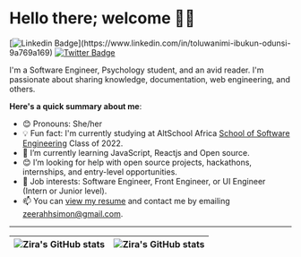 # Hello there; welcome 👋🏾

[![Linkedin Badge](https://img.shields.io/badge/-nimi-blue?style=for-the-badge&logo=Linkedin&logoColor=white&link=[https://www.linkedin.com/in/toluwanimi-ibukun-odunsi-9a769a169](https://www.linkedin.com/in/toluwanimi-ibukun-odunsi-9a769a169))](https://www.linkedin.com/in/toluwanimi-ibukun-odunsi-9a769a169) [![Twitter Badge](https://img.shields.io/badge/-@schnoookumss-1ca0f1?style=for-the-badge&logo=twitter&logoColor=white&link=https://twitter.com/schnoookumss)](https://twitter.com/schnoookumss)

I'm a Software Engineer, Psychology student, and an avid reader. I'm passionate about sharing knowledge, documentation, web engineering, and others.

**Here's a quick summary about me**:

- 😊 Pronouns: She/her
- 💡 Fun fact: I'm currently studying at AltSchool Africa [School of Software Engineering](https://altschoolafrica.com/schools/engineering) Class of 2022.
- 🌱 I’m currently learning JavaScript, Reactjs and Open source.
- 😊 I’m looking for help with open source projects, hackathons, internships, and entry-level opportunities.
- 💼 Job interests: Software Engineer, Front Engineer, or UI Engineer (Intern or Junior level).
- 📫 You can [view my resume](#) and contact me by emailing zeerahhsimon@gmail.com.

---

| <img align="center" src="https://github-readme-stats.vercel.app/api?username=zirasimon&show_icons=true&include_all_commits=true&hide_border=true" alt="Zira's GitHub stats" /> | <img align="center" src="https://github-readme-stats.vercel.app/api/top-langs/?username=zirasimon&langs_count=8&layout=compact&hide_border=true" alt="Zira's GitHub stats" /> |
| ------------- | ------------- |
